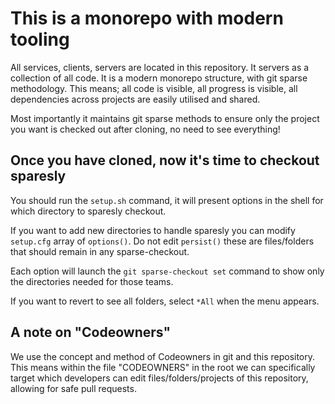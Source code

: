 # This is a monorepo with modern tooling

All services, clients, servers are located in this repository. It servers as a collection of all code. It is a modern monorepo structure, with git sparse methodology. This means; all code is visible, all progress is visible, all dependencies across projects are easily utilised and shared.

Most importantly it maintains git sparse methods to ensure only the project you want is checked out after cloning, no need to see everything!

## Once you have cloned, now it's time to checkout sparesly

You should run the `setup.sh` command, it will present options in the shell for which directory to sparesly checkout.

If you want to add new directories to handle sparesly you can modify `setup.cfg` array of `options()`. Do not edit `persist()` these are files/folders that should remain in any sparse-checkout.

Each option will launch the `git sparse-checkout set` command to show only the directories needed for those teams.

If you want to revert to see all folders, select `*All` when the menu appears.

## A note on "Codeowners"

We use the concept and method of Codeowners in git and this repository. This means within the file "CODEOWNERS" in the root we can specifically target which developers can edit files/folders/projects of this repository, allowing for safe pull requests.
